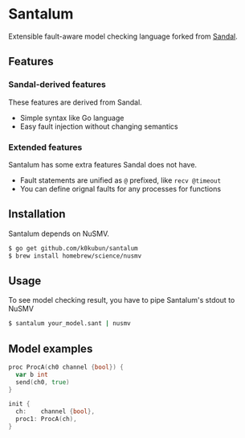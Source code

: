 # Santalum

Extensible fault-aware model checking language forked from [Sandal](https://github.com/draftcode/sandal).

## Features

### Sandal-derived features

These features are derived from Sandal.

- Simple syntax like Go language
- Easy fault injection without changing semantics

### Extended features

Santalum has some extra features Sandal does not have.

- Fault statements are unified as `@` prefixed, like `recv @timeout`
- You can define orignal faults for any processes for functions

## Installation

Santalum depends on NuSMV.

```bash
$ go get github.com/k0kubun/santalum
$ brew install homebrew/science/nusmv
```

## Usage

To see model checking result, you have to pipe Santalum's stdout to NuSMV

```bash
$ santalum your_model.sant | nusmv
```

## Model examples

```go
proc ProcA(ch0 channel {bool}) {
  var b int
  send(ch0, true)
}

init {
  ch:    channel {bool},
  proc1: ProcA(ch),
}
```
